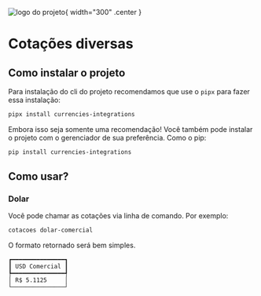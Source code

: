 ![logo do projeto](docs/assets/logo_d1.png){ width="300" .center }
# Cotações diversas

## Como instalar o projeto

Para instalação do cli do projeto recomendamos que use o `pipx` para fazer essa instalação:

```bash
pipx install currencies-integrations
```

Embora isso seja somente uma recomendação! Você também pode instalar o projeto com o gerenciador de sua preferência. Como o pip:

```bash
pip install currencies-integrations
```

## Como usar?

### Dolar

Você pode chamar as cotações via linha de comando. Por exemplo:


```bash
cotacoes dolar-comercial
```

O formato retornado será bem simples. 

```
┏━━━━━━━━━━━━━━━┓
┃ USD Comercial ┃
┡━━━━━━━━━━━━━━━┩
│ R$ 5.1125     │
└───────────────┘
```